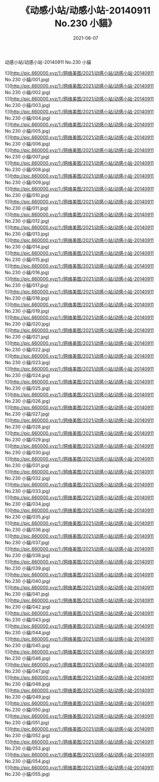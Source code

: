 ﻿---
layout: post
title:  《动感小站/动感小站-20140911 No.230 小貓》
date:   2021-06-07
img: http://pic.660000.xyz/1:/网络美图/2021/动感小站/动感小站-20140911 No.230 小貓/000.jpg
categories: [美女, 清纯, 唯美]
---

动感小站/动感小站-20140911 No.230 小貓

 ![](http://pic.660000.xyz/1:/网络美图/2021/动感小站/动感小站-20140911 No.230 小貓/001.jpg) <br>![](http://pic.660000.xyz/1:/网络美图/2021/动感小站/动感小站-20140911 No.230 小貓/002.jpg) <br>![](http://pic.660000.xyz/1:/网络美图/2021/动感小站/动感小站-20140911 No.230 小貓/003.jpg) <br>![](http://pic.660000.xyz/1:/网络美图/2021/动感小站/动感小站-20140911 No.230 小貓/004.jpg) <br>![](http://pic.660000.xyz/1:/网络美图/2021/动感小站/动感小站-20140911 No.230 小貓/005.jpg) <br>![](http://pic.660000.xyz/1:/网络美图/2021/动感小站/动感小站-20140911 No.230 小貓/006.jpg) <br>![](http://pic.660000.xyz/1:/网络美图/2021/动感小站/动感小站-20140911 No.230 小貓/007.jpg) <br>![](http://pic.660000.xyz/1:/网络美图/2021/动感小站/动感小站-20140911 No.230 小貓/008.jpg) <br>![](http://pic.660000.xyz/1:/网络美图/2021/动感小站/动感小站-20140911 No.230 小貓/009.jpg) <br>![](http://pic.660000.xyz/1:/网络美图/2021/动感小站/动感小站-20140911 No.230 小貓/010.jpg) <br>![](http://pic.660000.xyz/1:/网络美图/2021/动感小站/动感小站-20140911 No.230 小貓/011.jpg) <br>![](http://pic.660000.xyz/1:/网络美图/2021/动感小站/动感小站-20140911 No.230 小貓/012.jpg) <br>![](http://pic.660000.xyz/1:/网络美图/2021/动感小站/动感小站-20140911 No.230 小貓/013.jpg) <br>![](http://pic.660000.xyz/1:/网络美图/2021/动感小站/动感小站-20140911 No.230 小貓/014.jpg) <br>![](http://pic.660000.xyz/1:/网络美图/2021/动感小站/动感小站-20140911 No.230 小貓/015.jpg) <br>![](http://pic.660000.xyz/1:/网络美图/2021/动感小站/动感小站-20140911 No.230 小貓/016.jpg) <br>![](http://pic.660000.xyz/1:/网络美图/2021/动感小站/动感小站-20140911 No.230 小貓/017.jpg) <br>![](http://pic.660000.xyz/1:/网络美图/2021/动感小站/动感小站-20140911 No.230 小貓/018.jpg) <br>![](http://pic.660000.xyz/1:/网络美图/2021/动感小站/动感小站-20140911 No.230 小貓/019.jpg) <br>![](http://pic.660000.xyz/1:/网络美图/2021/动感小站/动感小站-20140911 No.230 小貓/020.jpg) <br>![](http://pic.660000.xyz/1:/网络美图/2021/动感小站/动感小站-20140911 No.230 小貓/021.jpg) <br>![](http://pic.660000.xyz/1:/网络美图/2021/动感小站/动感小站-20140911 No.230 小貓/022.jpg) <br>![](http://pic.660000.xyz/1:/网络美图/2021/动感小站/动感小站-20140911 No.230 小貓/023.jpg) <br>![](http://pic.660000.xyz/1:/网络美图/2021/动感小站/动感小站-20140911 No.230 小貓/024.jpg) <br>![](http://pic.660000.xyz/1:/网络美图/2021/动感小站/动感小站-20140911 No.230 小貓/025.jpg) <br>![](http://pic.660000.xyz/1:/网络美图/2021/动感小站/动感小站-20140911 No.230 小貓/026.jpg) <br>![](http://pic.660000.xyz/1:/网络美图/2021/动感小站/动感小站-20140911 No.230 小貓/027.jpg) <br>![](http://pic.660000.xyz/1:/网络美图/2021/动感小站/动感小站-20140911 No.230 小貓/028.jpg) <br>![](http://pic.660000.xyz/1:/网络美图/2021/动感小站/动感小站-20140911 No.230 小貓/029.jpg) <br>![](http://pic.660000.xyz/1:/网络美图/2021/动感小站/动感小站-20140911 No.230 小貓/030.jpg) <br>![](http://pic.660000.xyz/1:/网络美图/2021/动感小站/动感小站-20140911 No.230 小貓/031.jpg) <br>![](http://pic.660000.xyz/1:/网络美图/2021/动感小站/动感小站-20140911 No.230 小貓/032.jpg) <br>![](http://pic.660000.xyz/1:/网络美图/2021/动感小站/动感小站-20140911 No.230 小貓/033.jpg) <br>![](http://pic.660000.xyz/1:/网络美图/2021/动感小站/动感小站-20140911 No.230 小貓/034.jpg) <br>![](http://pic.660000.xyz/1:/网络美图/2021/动感小站/动感小站-20140911 No.230 小貓/035.jpg) <br>![](http://pic.660000.xyz/1:/网络美图/2021/动感小站/动感小站-20140911 No.230 小貓/036.jpg) <br>![](http://pic.660000.xyz/1:/网络美图/2021/动感小站/动感小站-20140911 No.230 小貓/037.jpg) <br>![](http://pic.660000.xyz/1:/网络美图/2021/动感小站/动感小站-20140911 No.230 小貓/038.jpg) <br>![](http://pic.660000.xyz/1:/网络美图/2021/动感小站/动感小站-20140911 No.230 小貓/039.jpg) <br>![](http://pic.660000.xyz/1:/网络美图/2021/动感小站/动感小站-20140911 No.230 小貓/040.jpg) <br>![](http://pic.660000.xyz/1:/网络美图/2021/动感小站/动感小站-20140911 No.230 小貓/041.jpg) <br>![](http://pic.660000.xyz/1:/网络美图/2021/动感小站/动感小站-20140911 No.230 小貓/042.jpg) <br>![](http://pic.660000.xyz/1:/网络美图/2021/动感小站/动感小站-20140911 No.230 小貓/043.jpg) <br>![](http://pic.660000.xyz/1:/网络美图/2021/动感小站/动感小站-20140911 No.230 小貓/044.jpg) <br>![](http://pic.660000.xyz/1:/网络美图/2021/动感小站/动感小站-20140911 No.230 小貓/045.jpg) <br>![](http://pic.660000.xyz/1:/网络美图/2021/动感小站/动感小站-20140911 No.230 小貓/046.jpg) <br>![](http://pic.660000.xyz/1:/网络美图/2021/动感小站/动感小站-20140911 No.230 小貓/047.jpg) <br>![](http://pic.660000.xyz/1:/网络美图/2021/动感小站/动感小站-20140911 No.230 小貓/048.jpg) <br>![](http://pic.660000.xyz/1:/网络美图/2021/动感小站/动感小站-20140911 No.230 小貓/049.jpg) <br>![](http://pic.660000.xyz/1:/网络美图/2021/动感小站/动感小站-20140911 No.230 小貓/050.jpg) <br>![](http://pic.660000.xyz/1:/网络美图/2021/动感小站/动感小站-20140911 No.230 小貓/051.jpg) <br>![](http://pic.660000.xyz/1:/网络美图/2021/动感小站/动感小站-20140911 No.230 小貓/052.jpg) <br>![](http://pic.660000.xyz/1:/网络美图/2021/动感小站/动感小站-20140911 No.230 小貓/053.jpg) <br>![](http://pic.660000.xyz/1:/网络美图/2021/动感小站/动感小站-20140911 No.230 小貓/054.jpg) <br>![](http://pic.660000.xyz/1:/网络美图/2021/动感小站/动感小站-20140911 No.230 小貓/055.jpg) <br>